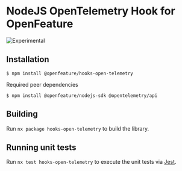 # NodeJS OpenTelemetry Hook for OpenFeature

![Experimental](https://img.shields.io/badge/experimental-breaking%20changes%20allowed-yellow)

## Installation

```
$ npm install @openfeature/hooks-open-telemetry
```

Required peer dependencies

```
$ npm install @openfeature/nodejs-sdk @opentelemetry/api
```

## Building

Run `nx package hooks-open-telemetry` to build the library.

## Running unit tests

Run `nx test hooks-open-telemetry` to execute the unit tests via [Jest](https://jestjs.io).
